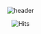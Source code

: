 <div align="center">
            
            
            
            


![header](https://capsule-render.vercel.app/api?type=waving&color=0:F2FCBC,100:EEFF8C&height=300&text=welcome&desc=Youngwoo's%20GitHub&animation=fadeIn)


  
![Hits](https://hits.seeyoufarm.com/api/count/incr/badge.svg?url=https%3A%2F%2Fgithub.com%2Frolldeep2&count_bg=%23EEFF8C&title_bg=%23555555&icon=smugmug.svg&icon_color=%23E7E7E7&title=hi&edge_flat=false)


</div>

